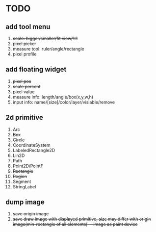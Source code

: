 # TODO
## add tool menu
1. ~~scale: bigger/smaller/fit view/1:1~~
2. ~~pixel picker~~
3. measure tool: ruler/angle/rectangle
4. pixel profile

## add floating widget
1. ~~pixel pos~~
2. ~~scale percent~~
3. ~~pixel value~~
4. measure info: length/angle/box(x,y,w,h)
5. input info: name/[size]/color/layer/visiable/remove

## 2d primitive
1. Arc
2. ~~Box~~
3. ~~Circle~~
4. CoordinateSystem
6. LabeledRectangle2D
7. Lin2D
8. Path
9. Point2D/PointF
10. ~~Rectangle~~
11. ~~Region~~
12. Segment
13. StringLabel

## dump image
1. ~~save origin image~~
2. ~~save draw image with displayed primitive, size may differ with origin image(min-rectangle of all elements)---image as paint device~~
